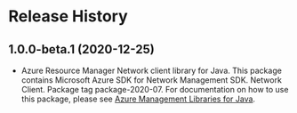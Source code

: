 # Release History

## 1.0.0-beta.1 (2020-12-25)

- Azure Resource Manager Network client library for Java. This package contains Microsoft Azure SDK for Network Management SDK. Network Client. Package tag package-2020-07. For documentation on how to use this package, please see [Azure Management Libraries for Java](https://aka.ms/azsdk/java/mgmt).